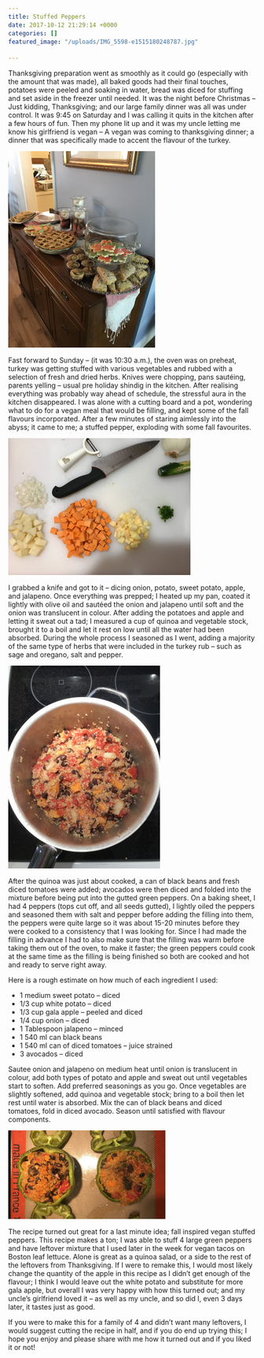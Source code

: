 ```yaml
---
title: Stuffed Peppers
date: 2017-10-12 21:29:14 +0000
categories: []
featured_image: "/uploads/IMG_5598-e1515180248787.jpg"

---
```

Thanksgiving preparation went as smoothly as it could go (especially  with the amount that was made), all baked goods had their final touches,  potatoes were peeled and soaking in water, bread was diced for stuffing  and set aside in the freezer until needed. It was the night before  Christmas – Just kidding, Thanksgiving; and our large family dinner was  all was under control. It was 9:45 on Saturday and I was calling it  quits in the kitchen after a few hours of fun. Then my phone lit up and  it was my uncle letting me know his girlfriend is vegan – A vegan was  coming to thanksgiving dinner; a dinner that was specifically made to  accent the flavour of the turkey.

![](/uploads/img_5586-1.jpg)

Fast forward to Sunday – (it was 10:30 a.m.), the oven was on preheat,  turkey was getting stuffed with various vegetables and rubbed with a  selection of fresh and dried herbs. Knives were chopping, pans sautéing,  parents yelling – usual pre holiday shindig in the kitchen. After realising everything was probably way ahead of schedule, the stressful  aura in the kitchen disappeared. I was alone with a cutting board and a  pot, wondering what to do for a vegan meal that would be filling, and  kept some of the fall flavours incorporated. After a few minutes of  staring aimlessly into the abyss; it came to me; a stuffed pepper,  exploding with some fall favourites.

![](/uploads/img_5590-e1507840418312.jpg)

I grabbed a knife and got to it – dicing onion, potato, sweet potato,  apple, and jalapeno. Once everything was prepped; I heated up my pan,  coated it lightly with olive oil and sautéed the onion and jalapeno  until soft and the onion was translucent in colour. After adding the  potatoes and apple and letting it sweat out a tad; I measured a cup of  quinoa and vegetable stock, brought it to a boil and let it rest on low  until all the water had been absorbed. During the whole process I  seasoned as I went, adding a majority of the same type of herbs that  were included in the turkey rub – such as sage and oregano, salt and  pepper.

![](/uploads/img_5594.jpg)

After the quinoa was just about cooked, a can of black beans and fresh  diced tomatoes were added; avocados were then diced and folded into the  mixture before being put into the gutted green peppers. On a baking  sheet, I had 4 peppers (tops cut off, and all seeds gutted), I lightly  oiled the peppers and seasoned them with salt and pepper before adding  the filling into them, the peppers were quite large so it was about  15-20 minutes before they were cooked to a consistency that I was  looking for. Since I had made the filling in advance I had to also make  sure that the filling was warm before taking them out of the oven, to  make it faster; the green peppers could cook at the same time as the  filling is being finished so both are cooked and hot and ready to serve  right away.

Here is a rough estimate on how much of each ingredient I used:

* 1 medium sweet potato – diced
* 1/3 cup white potato – diced
* 1/3 cup gala apple – peeled and diced
* 1/4 cup onion – diced
* 1 Tablespoon jalapeno – minced
* 1 540 ml can black beans
* 1 540 ml can of diced tomatoes – juice strained
* 3 avocados – diced

Sautee onion and jalapeno on medium heat until onion is translucent  in colour, add both types of potato and apple and sweat out until  vegetables start to soften. Add preferred seasonings as you go. Once  vegetables are slightly softened, add quinoa and vegetable stock; bring  to a boil then let rest until water is absorbed. Mix the can of black  beans and diced tomatoes, fold in diced avocado. Season until satisfied  with flavour components.

![](/uploads/img_5602-e1507840656150-1.jpg)

The recipe turned out great for a last minute idea; fall inspired  vegan stuffed peppers. This recipe makes a ton; I was able to stuff 4  large green peppers and have leftover mixture that I used later in the  week for vegan tacos on Boston leaf lettuce. Alone is great as a quinoa  salad, or a side to the rest of the leftovers from Thanksgiving. If I  were to remake this, I would most likely change the quantity of the  apple in this recipe as I didn’t get enough of the flavour; I think I  would leave out the white potato and substitute for more gala apple, but  overall I was very happy with how this turned out; and my uncle’s  girlfriend loved it – as well as my uncle, and so did I, even 3 days  later, it tastes just as good.

If you were to make this for a family of 4 and didn’t want many  leftovers, I would suggest cutting the recipe in half, and if you do end  up trying this; I hope you enjoy and please share with me how it turned  out and if you liked it or not!